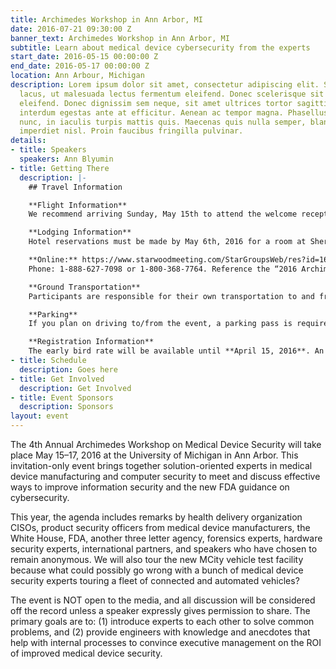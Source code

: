 ```yaml
---
title: Archimedes Workshop in Ann Arbor, MI
date: 2016-07-21 09:30:00 Z
banner_text: Archimedes Workshop in Ann Arbor, MI
subtitle: Learn about medical device cybersecurity from the experts
start_date: 2016-05-15 00:00:00 Z
end_date: 2016-05-17 00:00:00 Z
location: Ann Arbour, Michigan
description: Lorem ipsum dolor sit amet, consectetur adipiscing elit. Sed rutrum nulla
  lacus, ut malesuada lectus fermentum eleifend. Donec scelerisque sit amet arcu ac
  eleifend. Donec dignissim sem neque, sit amet ultrices tortor sagittis at. Nunc
  interdum egestas ante at efficitur. Aenean ac tempor magna. Phasellus tempus ultricies
  nunc, in iaculis turpis mattis quis. Maecenas quis nulla semper, blandit purus nec,
  imperdiet nisl. Proin faucibus fringilla pulvinar.
details:
- title: Speakers
  speakers: Ann Blyumin
- title: Getting There
  description: |-
    ## Travel Information

    **Flight Information**
    We recommend arriving Sunday, May 15th to attend the welcome reception Sunday evening at 6:30 PM. Detroit Metro Airport (DTW) is the closest airport to Ann Arbor.

    **Lodging Information**
    Hotel reservations must be made by May 6th, 2016 for a room at Sheraton Hotel in Ann Arbor. Reservations can be made online or by phone:

    **Online:** https://www.starwoodmeeting.com/StarGroupsWeb/res?id=1603302493&key=2DE5E0A2
    Phone: 1-888-627-7098 or 1-800-368-7764. Reference the “2016 Archimedes” room block.

    **Ground Transportation**
    Participants are responsible for their own transportation to and from the airport. Daily bus transportation will be provided for all event related activities.

    **Parking**
    If you plan on driving to/from the event, a parking pass is required, the cost is $10/day. For planning purposes, we ask that you purchase your parking pass at the time of registration. If you did not purchase a parking pass at registration and need a pass for one or both days of the workshop, please email archimedes@umich.edu.

    **Registration Information**
    The early bird rate will be available until **April 15, 2016**. An email invitation will be sent when registration is open (3/23). Please note that invitations are not transferable. If you would like to nominate a colleague at your organization or another, please send their contact information to archimedes@umich.edu and include a reason why he/she would be a good participant at this collegial event.
- title: Schedule
  description: Goes here
- title: Get Involved
  description: Get Involved
- title: Event Sponsors
  description: Sponsors
layout: event
---
```


The 4th Annual Archimedes Workshop on Medical Device Security will take place May 15–17, 2016 at the University of Michigan in Ann Arbor. This invitation-only event brings together solution-oriented experts in medical device manufacturing and computer security to meet and discuss effective ways to improve information security and the new FDA guidance on cybersecurity.

This year, the agenda includes remarks by health delivery organization CISOs, product security officers from medical device manufacturers, the White House, FDA, another three letter agency, forensics experts, hardware security experts, international partners, and speakers who have chosen to remain anonymous. We will also tour the new MCity vehicle test facility because what could possibly go wrong with a bunch of medical device security experts touring a fleet of connected and automated vehicles?

The event is NOT open to the media, and all discussion will be considered off the record unless a speaker expressly gives permission to share. The primary goals are to: (1) introduce experts to each other to solve common problems, and (2) provide engineers with knowledge and anecdotes that help with internal processes to convince executive management on the ROI of improved medical device security.
